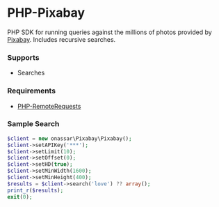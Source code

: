 # PHP-Pixabay
PHP SDK for running queries against the millions of photos provided by
[Pixabay](https://pixabay.com). Includes recursive searches.

### Supports
- Searches

### Requirements
- [PHP-RemoteRequests](https://github.com/onassar/PHP-RemoteRequests)

### Sample Search
``` php
$client = new onassar\Pixabay\Pixabay();
$client->setAPIKey('***');
$client->setLimit(10);
$client->setOffset(0);
$client->setHD(true);
$client->setMinWidth(1600);
$client->setMinHeight(400);
$results = $client->search('love') ?? array();
print_r($results);
exit(0);
```
